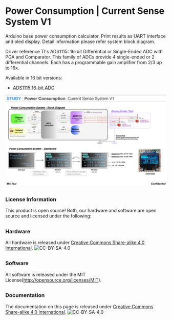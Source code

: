 Power Consumption | Current Sense System V1
==============================================

Arduino base power consumption calculator. Print results as UART interface and oled display. 
Detail information please refer system block diagram.

Driver reference TI's ADS1115: 16-bit Differential or Single-Ended ADC with PGA and Comparator. This family of ADCs provide 4 single-ended or 2 differential channels. Each has a programmable gain amplifier from 2/3 up to 16x. 

Available in 16 bit versions:

* [ADS1115 16-bit ADC](https://www.adafruit.com/product/1085)

![*Power Consumption: Current Sense System V1*](https://github.com/Mic-Tsai/Power-Consumption-Current-Sense-System-V1/blob/master/res/Current%20Sense%20System%20V1.png)
## 


### License Information
This product is open source! Both, our hardware and software are open source and licensed under the following:
##
### Hardware
All hardware is released under [Creative Commons Share-alike 4.0 International](http://creativecommons.org/licenses/by-sa/4.0/).
![CC-BY-SA-4.0](https://i.creativecommons.org/l/by-sa/4.0/88x31.png)
##
### Software 
All software is released under the MIT License(http://opensource.org/licenses/MIT).
##
### Documentation
The documentation on this page is released under [Creative Commons Share-alike 4.0 International](http://creativecommons.org/licenses/by-sa/4.0/).
![CC-BY-SA-4.0](https://i.creativecommons.org/l/by-sa/4.0/88x31.png)
